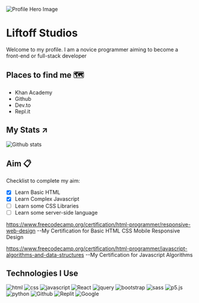 ![Profile Hero Image](https://1gew6o3qn6vx9kp3s42ge0y1-wpengine.netdna-ssl.com/wp-content/uploads/prod/2020/10/HERO-ART-microsoft_azure_1920x1000_nologo.jpg)
# Liftoff Studios

Welcome to my profile. I am a novice programmer aiming to become a front-end or full-stack developer

## Places to find me 🗺️

- Khan Academy
- Github
- Dev.to
- Repl.it


## My Stats ↗️
![Github stats](https://github-readme-stats.vercel.app/api?username=Liftoff-KA)

## Aim 📋
Checklist to complete my aim:
* [x] Learn Basic HTML
* [x] Learn Complex Javascript 
* [ ] Learn some CSS Libraries
* [ ] Learn some server-side language

https://www.freecodecamp.org/certification/html-programmer/responsive-web-design 
--My Certification for Basic HTML CSS Mobile Responsive Design

https://www.freecodecamp.org/certification/html-programmer/javascript-algorithms-and-data-structures
--My Certification for Javascript Algorithms

## Technologies I Use
![html](https://img.shields.io/badge/-HTML5-grey?logo=html5) ![css](https://img.shields.io/badge/-CSS3-grey?logo=css3) ![javascript](https://img.shields.io/badge/-Javascript-grey?logo=javascript) ![React](https://img.shields.io/badge/-React-grey?logo=react) ![jquery](https://img.shields.io/badge/-jQuery-grey?logo=jQuery) ![bootstrap](https://img.shields.io/badge/-Bootstrap-grey?logo=bootstrap) ![sass](https://img.shields.io/badge/-SASS-grey?logo=sass) ![p5.js](https://img.shields.io/badge/-P5.js-grey?logo=p5.js) ![python](https://img.shields.io/badge/-Python-grey?logo=python) ![Github](https://img.shields.io/badge/-Github-grey?logo=github) ![Replit](https://img.shields.io/badge/-Replit-grey?logo=replit) ![Google](https://img.shields.io/badge/-DeveloperConsole-grey?logo=google) 

